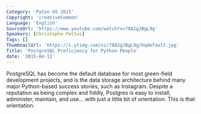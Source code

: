 ```yaml
---
Category: 'PyCon US 2015'
Copyright: 'creativeCommon'
Language: 'English'
SourceUrl: 'https://www.youtube.com/watch?v=78A2gJBgL9g'
Speakers: [Christophe Pettus]
Tags: []
ThumbnailUrl: 'https://i.ytimg.com/vi/78A2gJBgL9g/hqdefault.jpg'
Title: 'PostgreSQL Proficiency for Python People'
date: '2015-04-12'
---
```

PostgreSQL has become the default database for most green-field development projects, and is the data storage architecture behind many major Python-based success stories, such as Instagram. Despite a reputation as being complex and fiddly, Postgres is easy to install, administer, maintain, and use... with just a little bit of orientation. This is that orientation.

